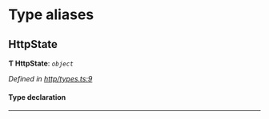 

# Type aliases

<a id="httpstate"></a>

##  HttpState

**Ƭ HttpState**: *`object`*

*Defined in [http/types.ts:9](https://github.com/polkadot-js/api/blob/eccd695/packages/rpc-provider/src/http/types.ts#L9)*

#### Type declaration

___

